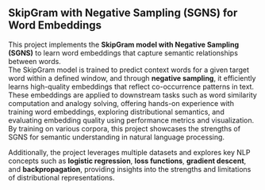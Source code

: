 ## **SkipGram with Negative Sampling (SGNS) for Word Embeddings**

This project implements the **SkipGram model with Negative Sampling (SGNS)** to learn word embeddings that capture semantic relationships between words.  
The SkipGram model is trained to predict context words for a given target word within a defined window, and through **negative sampling**, it efficiently learns high-quality embeddings that reflect co-occurrence patterns in text. These embeddings are applied to downstream tasks such as word similarity computation and analogy solving, offering hands-on experience with training word embeddings, exploring distributional semantics, and evaluating embedding quality using performance metrics and visualization. By training on various corpora, this project showcases the strengths of SGNS for semantic understanding in natural language processing.

Additionally, the project leverages multiple datasets and explores key NLP concepts such as **logistic regression**, **loss functions**, **gradient descent**, and **backpropagation**, providing insights into the strengths and limitations of distributional representations.
